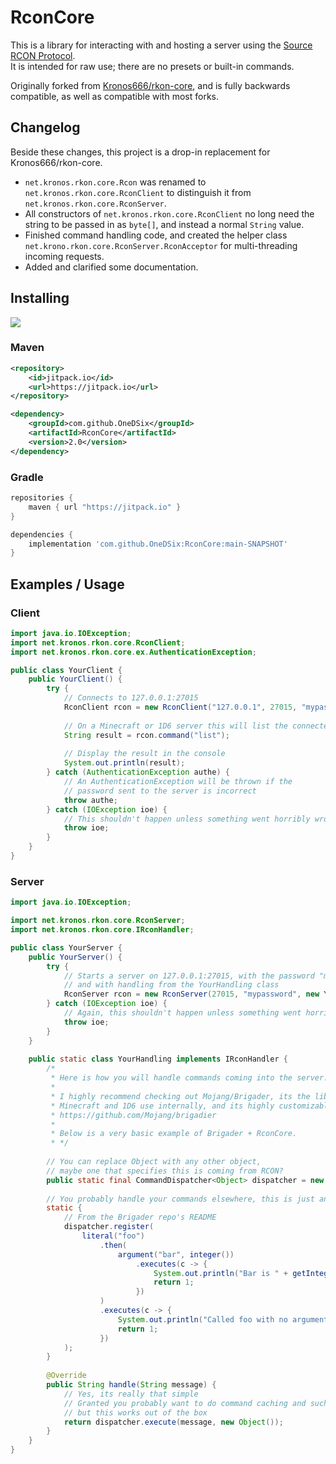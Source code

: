 # RconCore
This is a library for interacting with and hosting a server using the [Source RCON Protocol](https://developer.valvesoftware.com/wiki/Source_RCON_Protocol).\
It is intended for raw use; there are no presets or built-in commands.

Originally forked from [Kronos666/rkon-core](https://github.com/Kronos666/rkon-core), and is fully backwards compatible, as well as compatible with most forks.

## Changelog

Beside these changes, this project is a drop-in replacement for Kronos666/rkon-core.

- `net.kronos.rkon.core.Rcon` was renamed to `net.kronos.rkon.core.RconClient` to distinguish it from `net.kronos.rkon.core.RconServer`.
- All constructors of `net.kronos.rkon.core.RconClient` no long need the string to be passed in as `byte[]`, and instead a normal `String` value.
- Finished command handling code, and created the helper class `net.krono.rkon.core.RconServer.RconAcceptor` for multi-threading incoming requests.
- Added and clarified some documentation.

## Installing
[![](https://jitpack.io/v/OneDSix/RconCore.svg)](https://jitpack.io/#OneDSix/RconCore)
### Maven
```xml
<repository>
    <id>jitpack.io</id>
    <url>https://jitpack.io</url>
</repository>

<dependency>
    <groupId>com.github.OneDSix</groupId>
    <artifactId>RconCore</artifactId>
    <version>2.0</version>
</dependency>
```
### Gradle
```groovy
repositories {
    maven { url "https://jitpack.io" }
}

dependencies {
    implementation 'com.github.OneDSix:RconCore:main-SNAPSHOT'
}
```

## Examples / Usage

### Client

```java
import java.io.IOException;
import net.kronos.rkon.core.RconClient;
import net.kronos.rkon.core.ex.AuthenticationException;

public class YourClient {
    public YourClient() {
        try {
            // Connects to 127.0.0.1:27015
            RconClient rcon = new RconClient("127.0.0.1", 27015, "mypassword");
            
            // On a Minecraft or 1D6 server this will list the connected players/clients
            String result = rcon.command("list");
    
            // Display the result in the console
            System.out.println(result);
        } catch (AuthenticationException authe) {
            // An AuthenticationException will be thrown if the
            // password sent to the server is incorrect
            throw authe;
        } catch (IOException ioe) {
            // This shouldn't happen unless something went horribly wrong
            throw ioe;   
        }
    }
}
```

### Server

```java
import java.io.IOException;

import net.kronos.rkon.core.RconServer;
import net.kronos.rkon.core.IRconHandler;

public class YourServer {
    public YourServer() {
        try {
            // Starts a server on 127.0.0.1:27015, with the password "mypassword",
            // and with handling from the YourHandling class
            RconServer rcon = new RconServer(27015, "mypassword", new YourHandling());
        } catch (IOException ioe) {
            // Again, this shouldn't happen unless something went horribly wrong
            throw ioe;
        }
    }
    
    public static class YourHandling implements IRconHandler {
        /*
         * Here is how you will handle commands coming into the server.
         *
         * I highly recommend checking out Mojang/Brigader, its the library that both
         * Minecraft and 1D6 use internally, and its highly customizable.
         * https://github.com/Mojang/brigadier
         *
         * Below is a very basic example of Brigader + RconCore.
         * */
        
        // You can replace Object with any other object,
        // maybe one that specifies this is coming from RCON?
        public static final CommandDispatcher<Object> dispatcher = new CommandDispatcher<>();
    
        // You probably handle your commands elsewhere, this is just an example
        static {
            // From the Brigader repo's README
            dispatcher.register(
                literal("foo")
                    .then(
                        argument("bar", integer())
                            .executes(c -> {
                                System.out.println("Bar is " + getInteger(c, "bar"));
                                return 1;
                            })
                    )
                    .executes(c -> {
                        System.out.println("Called foo with no arguments");
                        return 1;
                    })
            );
        }
        
        @Override
        public String handle(String message) {
            // Yes, its really that simple
            // Granted you probably want to do command caching and such,
            // but this works out of the box
            return dispatcher.execute(message, new Object());
        }
    }
}
```